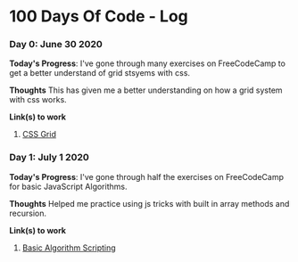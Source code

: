 # 100 Days Of Code - Log

### Day 0: June 30 2020

**Today's Progress**: I've gone through many exercises on FreeCodeCamp to get a better understand of grid stsyems with css.

**Thoughts** This has given me a better understanding on how a grid system with css works.

**Link(s) to work**
1. [CSS Grid](https://www.freecodecamp.org/learn/responsive-web-design/css-grid/)

### Day 1: July 1 2020

**Today's Progress**: I've gone through half the exercises on FreeCodeCamp for basic JavaScript Algorithms.

**Thoughts** Helped me practice using js tricks with built in array methods and recursion.

**Link(s) to work**
1. [Basic Algorithm Scripting](https://www.freecodecamp.org/learn/javascript-algorithms-and-data-structures/basic-algorithm-scripting/)

